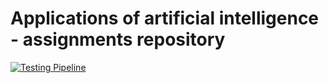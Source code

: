 # Applications of artificial intelligence - assignments repository

[![Testing Pipeline](https://github.com/LSWarss/AAI/actions/workflows/testing.yml/badge.svg)](https://github.com/LSWarss/AAI/actions/workflows/testing.yml)
